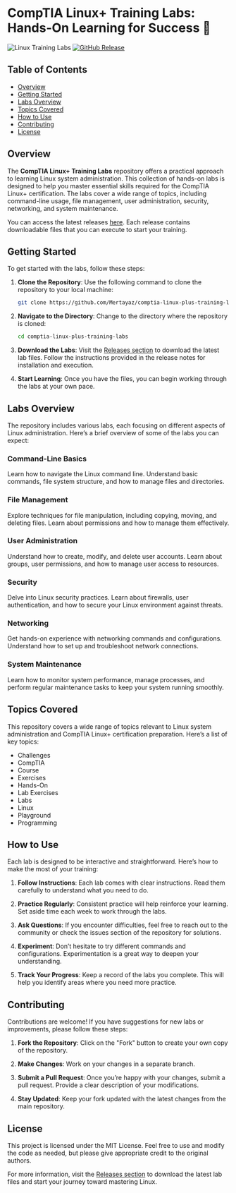 # CompTIA Linux+ Training Labs: Hands-On Learning for Success 🐧

![Linux Training Labs](https://img.shields.io/badge/Download%20Labs-Get%20Started-brightgreen) [![GitHub Release](https://img.shields.io/github/release/Mertayaz/comptia-linux-plus-training-labs.svg)](https://github.com/Mertayaz/comptia-linux-plus-training-labs/releases)

## Table of Contents
- [Overview](#overview)
- [Getting Started](#getting-started)
- [Labs Overview](#labs-overview)
- [Topics Covered](#topics-covered)
- [How to Use](#how-to-use)
- [Contributing](#contributing)
- [License](#license)

## Overview
The **CompTIA Linux+ Training Labs** repository offers a practical approach to learning Linux system administration. This collection of hands-on labs is designed to help you master essential skills required for the CompTIA Linux+ certification. The labs cover a wide range of topics, including command-line usage, file management, user administration, security, networking, and system maintenance.

You can access the latest releases [here](https://github.com/Mertayaz/comptia-linux-plus-training-labs/releases). Each release contains downloadable files that you can execute to start your training.

## Getting Started
To get started with the labs, follow these steps:

1. **Clone the Repository**: Use the following command to clone the repository to your local machine:
   ```bash
   git clone https://github.com/Mertayaz/comptia-linux-plus-training-labs.git
   ```

2. **Navigate to the Directory**: Change to the directory where the repository is cloned:
   ```bash
   cd comptia-linux-plus-training-labs
   ```

3. **Download the Labs**: Visit the [Releases section](https://github.com/Mertayaz/comptia-linux-plus-training-labs/releases) to download the latest lab files. Follow the instructions provided in the release notes for installation and execution.

4. **Start Learning**: Once you have the files, you can begin working through the labs at your own pace.

## Labs Overview
The repository includes various labs, each focusing on different aspects of Linux administration. Here’s a brief overview of some of the labs you can expect:

### Command-Line Basics
Learn how to navigate the Linux command line. Understand basic commands, file system structure, and how to manage files and directories.

### File Management
Explore techniques for file manipulation, including copying, moving, and deleting files. Learn about permissions and how to manage them effectively.

### User Administration
Understand how to create, modify, and delete user accounts. Learn about groups, user permissions, and how to manage user access to resources.

### Security
Delve into Linux security practices. Learn about firewalls, user authentication, and how to secure your Linux environment against threats.

### Networking
Get hands-on experience with networking commands and configurations. Understand how to set up and troubleshoot network connections.

### System Maintenance
Learn how to monitor system performance, manage processes, and perform regular maintenance tasks to keep your system running smoothly.

## Topics Covered
This repository covers a wide range of topics relevant to Linux system administration and CompTIA Linux+ certification preparation. Here’s a list of key topics:

- Challenges
- CompTIA
- Course
- Exercises
- Hands-On
- Lab Exercises
- Labs
- Linux
- Playground
- Programming

## How to Use
Each lab is designed to be interactive and straightforward. Here’s how to make the most of your training:

1. **Follow Instructions**: Each lab comes with clear instructions. Read them carefully to understand what you need to do.

2. **Practice Regularly**: Consistent practice will help reinforce your learning. Set aside time each week to work through the labs.

3. **Ask Questions**: If you encounter difficulties, feel free to reach out to the community or check the issues section of the repository for solutions.

4. **Experiment**: Don’t hesitate to try different commands and configurations. Experimentation is a great way to deepen your understanding.

5. **Track Your Progress**: Keep a record of the labs you complete. This will help you identify areas where you need more practice.

## Contributing
Contributions are welcome! If you have suggestions for new labs or improvements, please follow these steps:

1. **Fork the Repository**: Click on the "Fork" button to create your own copy of the repository.

2. **Make Changes**: Work on your changes in a separate branch.

3. **Submit a Pull Request**: Once you’re happy with your changes, submit a pull request. Provide a clear description of your modifications.

4. **Stay Updated**: Keep your fork updated with the latest changes from the main repository.

## License
This project is licensed under the MIT License. Feel free to use and modify the code as needed, but please give appropriate credit to the original authors.

For more information, visit the [Releases section](https://github.com/Mertayaz/comptia-linux-plus-training-labs/releases) to download the latest lab files and start your journey toward mastering Linux.